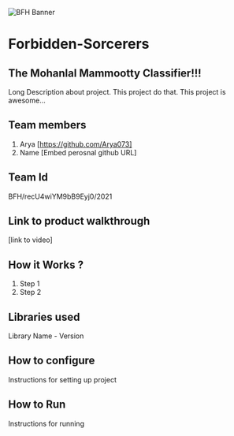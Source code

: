 
![BFH Banner](https://trello-attachments.s3.amazonaws.com/542e9c6316504d5797afbfb9/542e9c6316504d5797afbfc1/39dee8d993841943b5723510ce663233/Frame_19.png)
# Forbidden-Sorcerers
## The Mohanlal Mammootty Classifier!!!
Long Description about project. This project do that. This project is awesome...
## Team members
1. Arya [https://github.com/Arya073]
2. Name [Embed perosnal github URL]
## Team Id
BFH/recU4wiYM9bB9Eyj0/2021
## Link to product walkthrough
[link to video]
## How it Works ?
1. Step 1
2. Step 2
## Libraries used
Library Name - Version
## How to configure
Instructions for setting up project
## How to Run
Instructions for running
